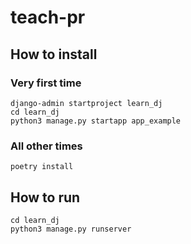 # teach-pr

## How to install
### Very first time
```shell
django-admin startproject learn_dj
cd learn_dj
python3 manage.py startapp app_example
```

### All other times
```shell
poetry install
```

## How to run
```shell
cd learn_dj
python3 manage.py runserver
```
